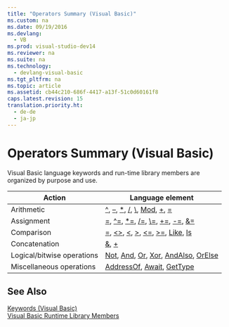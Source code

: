 ```yaml
---
title: "Operators Summary (Visual Basic)"
ms.custom: na
ms.date: 09/19/2016
ms.devlang: 
  - VB
ms.prod: visual-studio-dev14
ms.reviewer: na
ms.suite: na
ms.technology: 
  - devlang-visual-basic
ms.tgt_pltfrm: na
ms.topic: article
ms.assetid: cb44c210-686f-4417-a13f-51c0d60161f8
caps.latest.revision: 15
translation.priority.ht: 
  - de-de
  - ja-jp
---
```

# Operators Summary (Visual Basic)
Visual Basic language keywords and run-time library members are organized by purpose and use.  
  
|Action|Language element|  
|------------|----------------------|  
|Arithmetic|[^](../vs140/^-Operator--Visual-Basic-.md), [–](../vs140/--Operator--Visual-Basic-1.md), [*](../vs140/--Operator--Visual-Basic-.md), [/](../Topic/-%20Operator%20\(Visual%20Basic\)3.md), [\\](../Topic/-%20Operator%20\(Visual%20Basic\)2.md), [Mod](../Topic/Mod%20Operator%20\(Visual%20Basic\).md), [+](../Topic/+%20Operator%20\(Visual%20Basic\).md), [=](../vs140/=-Operator--Visual-Basic-.md)|  
|Assignment|[=](../vs140/=-Operator--Visual-Basic-.md), [^=](../vs140/^=-Operator--Visual-Basic-.md), [*=](../vs140/-=-Operator--Visual-Basic-.md), [/=](../vs140/-=-Operator--Visual-Basic-1.md), [\\=](../vs140/-=-Operator.md), [+=](../vs140/-=-Operator--Visual-Basic-.md), [-=](../vs140/-=-Operator--Visual-Basic-2.md), [&=](../vs140/-=-Operator--Visual-Basic-.md)|  
|Comparison|[=](../Topic/Comparison%20Operators%20\(Visual%20Basic\).md), [<>](../Topic/Comparison%20Operators%20\(Visual%20Basic\).md), [<](../Topic/Comparison%20Operators%20\(Visual%20Basic\).md), [>](../Topic/Comparison%20Operators%20\(Visual%20Basic\).md), [<=](../Topic/Comparison%20Operators%20\(Visual%20Basic\).md), [>=](../Topic/Comparison%20Operators%20\(Visual%20Basic\).md), [Like](../vs140/Like-Operator--Visual-Basic-.md), [Is](../vs140/Is-Operator--Visual-Basic-.md)|  
|Concatenation|[&](../Topic/&%20Operator%20\(Visual%20Basic\).md), [+](../Topic/+%20Operator%20\(Visual%20Basic\).md)|  
|Logical/bitwise operations|[Not](../vs140/Not-Operator--Visual-Basic-.md), [And](../vs140/And-Operator--Visual-Basic-.md), [Or](../vs140/Or-Operator--Visual-Basic-.md), [Xor](../vs140/Xor-Operator--Visual-Basic-.md), [AndAlso](../vs140/AndAlso-Operator--Visual-Basic-.md), [OrElse](../vs140/OrElse-Operator--Visual-Basic-.md)|  
|Miscellaneous operations|[AddressOf](../vs140/AddressOf-Operator--Visual-Basic-.md), [Await](../Topic/Await%20Operator%20\(Visual%20Basic\).md), [GetType](../vs140/GetType-Operator--Visual-Basic-.md)|  
  
## See Also  
 [Keywords (Visual Basic)](../vs140/Keywords--Visual-Basic-.md)   
 [Visual Basic Runtime Library Members](../vs140/Visual-Basic-Runtime-Library-Members.md)